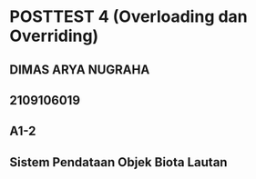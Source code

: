 # POSTTEST 4 (Overloading dan Overriding)
## DIMAS ARYA NUGRAHA 
## 2109106019
## A1-2
## Sistem Pendataan Objek Biota Lautan
